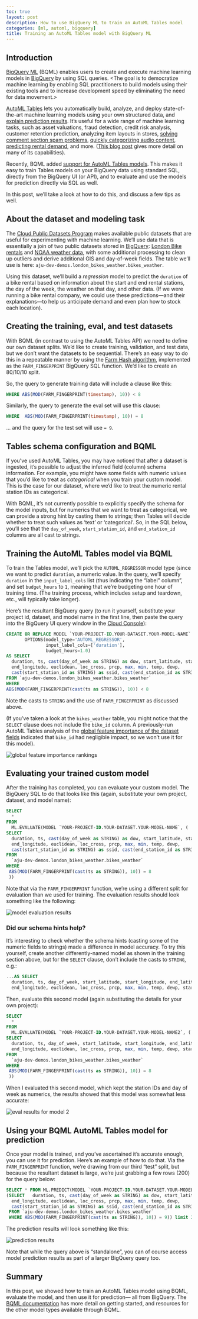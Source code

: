 ```yaml
---
toc: true
layout: post
description: How to use BigQuery ML to train an AutoML Tables model
categories: [ml, automl, bigquery]
title: Training an AutoML Tables model with BigQuery ML
---
```



## Introduction

[BigQuery ML][1] (BQML) enables users to create and execute machine learning models in [BigQuery][2] by using SQL queries. \<The goal is to democratize machine learning by enabling SQL practitioners to build models using their existing tools and to increase development speed by eliminating the need for data movement.\>

[AutoML Tables][3] lets you automatically build, analyze, and deploy state-of-the-art machine learning models using your own structured data, and [explain prediction results][4]. It’s useful for a wide range of machine learning tasks, such as asset valuations, fraud detection, credit risk analysis, customer retention prediction, analyzing item layouts in stores, [solving comment section spam problems][5], [quickly categorizing audio content][6], [predicting rental demand][7], and more.
([This blog post][8] gives more detail on many of its capabilities).

Recently, BQML added [support for AutoML Tables models][9].  This makes it easy to train Tables models on your BigQuery data using standard SQL, directly from the BigQuery UI (or API), and to evaluate and use the models for prediction directly via SQL as well.

In this post, we’ll take a look at how to do this, and discuss a few tips as well.

## About the dataset and modeling task

The [Cloud Public Datasets Program][10] makes available public datasets that are useful for experimenting with machine learning. We’ll use data that is essentially a join of two public datasets stored in [BigQuery][11]: [London Bike rentals][12] and [NOAA weather data][13], with some additional processing to clean up outliers and derive additional GIS and day-of-week fields.  The table we’ll use is here: `aju-dev-demos.london_bikes_weather.bikes_weather`.

Using this dataset, we’ll build a _regression_ model to predict the `duration` of a bike rental based on information about the start and end rental stations, the day of the week, the weather on that day, and other data. (If we were running a bike rental company, we could use these predictions—and their explanations—to help us anticipate demand and even plan how to stock each location).

## Creating the training, eval, and test datasets

With BQML (in contrast to using the AutoML Tables API) we need to define our own dataset splits.  We’d like to create training, validation, and test data, but we don’t want the datasets to be sequential. There’s an easy way to do this in a repeatable manner by using the [Farm Hash algorithm][14], implemented as the `FARM_FINGERPRINT` BigQuery SQL function.  We’d like to create an 80/10/10 split.  

So, the query to generate training data will include a clause like this: 
```sql
WHERE ABS(MOD(FARM_FINGERPRINT(timestamp), 10)) < 8 
```
Similarly,  the query to generate the eval set will use this clause:
```sql
WHERE  ABS(MOD(FARM_FINGERPRINT(timestamp), 10)) = 8
```
… and the query for the test set will use `= 9`.  

## Tables schema configuration and BQML

If you’ve used AutoML Tables, you may have noticed that after a dataset is ingested, it’s possible to adjust the inferred field (column) schema information. For example, you might have some fields with numeric values that you’d like to treat as _categorical_ when you train your custom model.  This is the case for our dataset, where we’d like to treat the numeric rental station IDs as categorical.

With BQML, it’s not currently possible to explicitly specify the schema for the model inputs, but for numerics that we want to treat as categorical, we can provide a strong hint by casting them to strings; then Tables will decide whether to treat such values as ‘text’ or ‘categorical’.  So, in the SQL below, you’ll see that the `day_of_week`, `start_station_id`, and `end_station_id` columns are all cast to strings.

## Training the AutoML Tables model via BQML

To train the Tables model, we’ll pick the `AUTOML_REGRESSOR` model type (since we want to predict `duration`, a numeric value.  In the query, we’ll specify `duration` in the `input_label_cols` list (thus indicating the “label” column”, and set `budget_hours` to `1`, meaning that we’re budgeting one hour of training time. (The training process, which includes setup and teardown, etc., will typically take longer).

Here’s the resultant BigQuery query (to run it yourself, substitute your project id, dataset, and model name in the first line, then paste the query into the BigQuery UI query window in the [Cloud Console][15]):

```sql
CREATE OR REPLACE MODEL `YOUR-PROJECT-ID.YOUR-DATASET.YOUR-MODEL-NAME`
       OPTIONS(model_type='AUTOML_REGRESSOR',
               input_label_cols=['duration'],
               budget_hours=1.0)
AS SELECT
  duration, ts, cast(day_of_week as STRING) as dow, start_latitude, start_longitude, end_latitude, 
  end_longitude, euclidean, loc_cross, prcp, max, min, temp, dewp, 
  cast(start_station_id as STRING) as ssid, cast(end_station_id as STRING) as esid
FROM `aju-dev-demos.london_bikes_weather.bikes_weather`
WHERE
ABS(MOD(FARM_FINGERPRINT(cast(ts as STRING)), 10)) < 8 
```

Note the casts to `STRING` and the use of `FARM_FINGERPRINT` as discussed above.

(If you’ve taken a look at the `bikes_weather` table, you might notice that the `SELECT` clause does not include the `bike_id` column. A previously-run AutoML Tables analysis of the [global feature importance of the dataset fields][16] indicated that `bike_id` had negligible impact, so we won’t use it for this model).

![global feature importance rankings](../images/global_feature_impt.png)

## Evaluating your trained custom model
After the training has completed, you can evaluate your custom model.  The BigQuery SQL to do that looks like this (again, substitute your own project, dataset, and model name):

```sql
SELECT
  *
FROM
  ML.EVALUATE(MODEL `YOUR-PROJECT-ID.YOUR-DATASET.YOUR-MODEL-NAME`, (
SELECT
  duration, ts, cast(day_of_week as STRING) as dow, start_latitude, start_longitude, end_latitude, 
  end_longitude, euclidean, loc_cross, prcp, max, min, temp, dewp, 
  cast(start_station_id as STRING) as ssid, cast(end_station_id as STRING) as esid
FROM
  `aju-dev-demos.london_bikes_weather.bikes_weather`
WHERE
 ABS(MOD(FARM_FINGERPRINT(cast(ts as STRING)), 10)) = 8
 ))
```

Note that via the `FARM_FINGERPRINT` function, we’re using a different split for evaluation than we used for training.
The evaluation results should look something like the following:

![model evaluation results](../images/bqml_model_eval.png)

### Did our schema hints help?

It’s interesting to check whether the schema hints (casting some of the numeric fields to strings) made a difference in model accuracy.
To try this yourself, create another differently-named model as shown in the training section above, but for the `SELECT` clause, don’t include the casts to `STRING`, e.g.:

```sql
...AS SELECT
  duration, ts, day_of_week, start_latitude, start_longitude, end_latitude, 
  end_longitude, euclidean, loc_cross, prcp, max, min, temp, dewp, start_station_id, end_station_id
```

Then, evaluate this second model (again substituting the details for your own project):

```sql
SELECT
  *
FROM
  ML.EVALUATE(MODEL `YOUR-PROJECT-ID.YOUR-DATASET.YOUR-MODEL-NAME2`, (
SELECT
  duration, ts, day_of_week, start_latitude, start_longitude, end_latitude, 
  end_longitude, euclidean, loc_cross, prcp, max, min, temp, dewp, start_station_id, end_station_id
FROM
  `aju-dev-demos.london_bikes_weather.bikes_weather`
WHERE
 ABS(MOD(FARM_FINGERPRINT(cast(ts as STRING)), 10)) = 8
 ))
```

When I evaluated this second model, which kept the station IDs and day of week as numerics, the results showed that this model was somewhat less accurate:

![eval results for model 2](../images/bqml_model_2_eval.png)


## Using your BQML AutoML Tables model for prediction

Once your model is trained, and you’ve ascertained it’s accurate enough, you can use it for prediction.
Here’s an example of how to do that.  Via the `FARM_FINGERPRINT` function, we’re drawing from our third “test” split, but because the resultant dataset is large, we’re just grabbing a few rows (200) for the query below:

```sql
SELECT * FROM ML.PREDICT(MODEL `YOUR-PROJECT-ID.YOUR-DATASET.YOUR-MODEL-NAME`, 
(SELECT   duration, ts, cast(day_of_week as STRING) as dow, start_latitude, start_longitude, end_latitude, 
  end_longitude, euclidean, loc_cross, prcp, max, min, temp, dewp, 
  cast(start_station_id as STRING) as ssid, cast(end_station_id as STRING) as esid
 FROM `aju-dev-demos.london_bikes_weather.bikes_weather` 
 WHERE ABS(MOD(FARM_FINGERPRINT(cast(ts as STRING)), 10)) = 9)) limit 200
```

The prediction results will look something like this:

![prediction results](../images/bqml_prediction_results.png)

Note that while the query above is “standalone”, you can of course access model prediction results as part of a larger BigQuery query too.

## Summary

In this post, we showed how to train an AutoML Tables model using BQML, evaluate the model, and then use it for prediction— all from BigQuery.
The [BQML documentation][17] has more detail on getting started, and resources for the other model types available through BQML.

[1]:	https://cloud.google.com/bigquery-ml/docs
[2]:	https://cloud.google.com/bigquery/docs
[3]:	https://cloud.google.com/automl-tables/docs/
[4]:	https://cloud.google.com/blog/products/ai-machine-learning/explaining-model-predictions-structured-data
[5]:	https://cloud.google.com/blog/products/ai-machine-learning/how-kaggle-solved-a-spam-problem-using-automl
[6]:	https://cloud.google.com/blog/products/ai-machine-learning/using-ai-to-scale-audio-content-categorization
[7]:	https://cloud.google.com/blog/products/ai-machine-learning/explaining-model-predictions-structured-data
[8]:	https://cloud.google.com/blog/products/ai-machine-learning/new-automl-features-and-end-to-end-workflows-on-ai-platform-pipelines
[9]:	https://cloud.google.com/bigquery-ml/docs/reference/standard-sql/bigqueryml-syntax-create-automl#limitations
[10]:	https://cloud.google.com/bigquery/public-data/
[11]:	https://cloud.google.com/bigquery/
[12]:	https://console.cloud.google.com/bigquery?p=bigquery-public-data&d=london_bicycles&page=dataset&_ga=2.10177653.-1341725502.1591817317
[13]:	https://console.cloud.google.com/bigquery?p=bigquery-public-data&d=noaa_gsod&page=dataset&_ga=2.208160978.-1341725502.1591817317
[14]:	https://github.com/google/farmhash
[15]:	https://console.cloud.google.com/bigquery
[16]:	https://cloud.google.com/automl-tables/docs/evaluate#evaluation_metrics_for_regression_models
[17]:	https://cloud.google.com/bigquery-ml/docs


